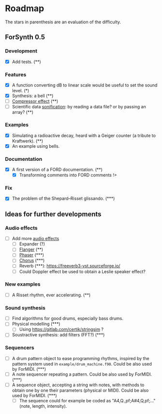# Roadmap

The stars in parenthesis are an evaluation of the difficulty.

## ForSynth 0.5

### Development
* [x] Add tests. (**)

### Features
* [x] A function converting dB to linear scale would be useful to set the sound level. (*)
* [x] Synthesis: a bell (**)
* [ ] [Compressor effect](https://en.wikipedia.org/wiki/Dynamic_range_compression) (**)
* [ ] Scientific data [sonification](https://en.wikipedia.org/wiki/Sonification): by reading a data file? or by passing an array? (**)

### Examples
* [x] Simulating a radioactive decay, heard with a Geiger counter (a tribute to Kraftwerk). (**)
* [x] An example using bells.

### Documentation
* [x] A first version of a FORD documentation. (**)
    * [x] Transforming comments into FORD comments !>

### Fix
* [x] The problem of the Shepard–Risset glissando. (***)


## Ideas for further developments

### Audio effects
* [ ] Add more [audio effects](https://en.wikipedia.org/wiki/Category:Audio_effects)
    * [ ] Expander (?)
    * [ ] [Flanger](https://en.wikipedia.org/wiki/Flanging) (**)
    * [ ] [Phaser](https://en.wikipedia.org/wiki/Phaser_(effect)) (***)
    * [ ] [Chorus](https://en.wikipedia.org/wiki/Chorus_(audio_effect)) (***)
    * [ ] Reverb (***): https://freeverb3-vst.sourceforge.io/
    * [ ] Could Doppler effect be used to obtain a Leslie speaker effect?

### New examples
* [ ] A Risset rhythm, ever accelerating. (**)

### Sound synthesis
* [ ] Find algorithms for good drums, especially bass drums.
* [ ] Physical modelling (***)
    * [ ] Using https://gitlab.com/certik/stringsim ?
* [ ] Soustractive synthesis: add filters (FFT?) (***)

### Sequencers
* [ ] A drum pattern object to ease programming rhythms, inspired by the pattern system used in `example/drum_machine.f90`. Could be also used by ForMIDI. (***)
* [ ] A note sequencer repeating a pattern. Could be also used by ForMIDI. (***)
* [ ] A sequence object, accepting a string with notes, with methods to obtain one by one their parameters (physical or MIDI). Could be also used by ForMIDI. (***)
    * [ ] The sequence could for example be coded as "A4,Q.,pf;A#4,Q,pf;..." (note, length, intensity).
